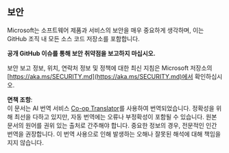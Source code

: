 <!--
CO_OP_TRANSLATOR_METADATA:
{
  "original_hash": "7229f7490ea61a04330b79651ac4d37e",
  "translation_date": "2025-07-22T02:48:27+00:00",
  "source_file": "SECURITY.md",
  "language_code": "ko"
}
-->
## 보안

Microsoft는 소프트웨어 제품과 서비스의 보안을 매우 중요하게 생각하며, 이는 GitHub 조직 내 모든 소스 코드 저장소를 포함합니다.

**공개 GitHub 이슈를 통해 보안 취약점을 보고하지 마십시오.**

보안 보고 정보, 위치, 연락처 정보 및 정책에 대한 최신 지침은 Microsoft 저장소의 [https://aka.ms/SECURITY.md](https://aka.ms/SECURITY.md)에서 확인하십시오.

**면책 조항**:  
이 문서는 AI 번역 서비스 [Co-op Translator](https://github.com/Azure/co-op-translator)를 사용하여 번역되었습니다. 정확성을 위해 최선을 다하고 있지만, 자동 번역에는 오류나 부정확성이 포함될 수 있습니다. 원본 문서의 원어를 권위 있는 출처로 간주해야 합니다. 중요한 정보의 경우, 전문적인 인간 번역을 권장합니다. 이 번역 사용으로 인해 발생하는 오해나 잘못된 해석에 대해 책임을 지지 않습니다.